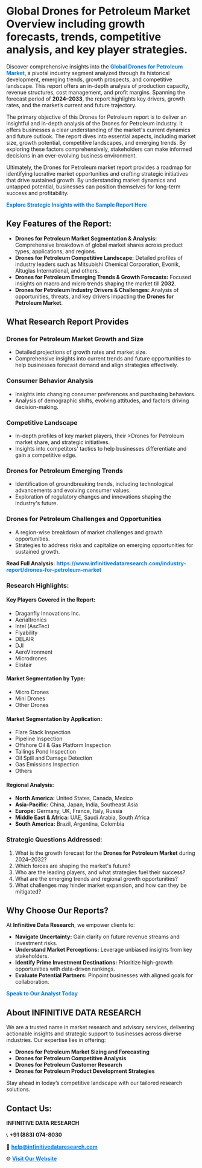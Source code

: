 <h1>Global Drones for Petroleum Market Overview including growth forecasts, trends, competitive analysis, and key player strategies.</h1>
<p>
Discover comprehensive insights into the 
<a href="https://www.infinitivedataresearch.com/industry-report/drones-for-petroleum-market" rel="dofollow" style="color: #007BFF; text-decoration: none;"><strong>Global Drones for Petroleum Market</strong></a>, a pivotal industry segment analyzed through its historical development, emerging trends, growth prospects, and competitive landscape. This report offers an in-depth analysis of production capacity, revenue structures, cost management, and profit margins. Spanning the forecast period of <strong>2024–2033</strong>, the report highlights key drivers, growth rates, and the market’s current and future trajectory.
</p>
<p>
The primary objective of this Drones for Petroleum report is to deliver an insightful and in-depth analysis of the Drones for Petroleum industry. It offers businesses a clear understanding of the market's current dynamics and future outlook. The report dives into essential aspects, including market size, growth potential, competitive landscapes, and emerging trends. By exploring these factors comprehensively, stakeholders can make informed decisions in an ever-evolving business environment.
</p>
<p>
Ultimately, the Drones for Petroleum market report provides a roadmap for identifying lucrative market opportunities and crafting strategic initiatives that drive sustained growth. By understanding market dynamics and untapped potential, businesses can position themselves for long-term success and profitability.
</p>
<p>
<a href="https://www.infinitivedataresearch.com/request-sample/reportId=106466" style="color: #007BFF; text-decoration: none;"><strong>Explore Strategic Insights with the Sample Report Here</strong></a>
</p>

<h2>Key Features of the Report:</h2>
<ul>
<li><strong>Drones for Petroleum Market Segmentation & Analysis:</strong> Comprehensive breakdown of global market shares across product types, applications, and regions.</li>
<li><strong>Drones for Petroleum Competitive Landscape:</strong> Detailed profiles of industry leaders such as Mitsubishi Chemical Corporation, Evonik, Altuglas International, and others.</li>
<li><strong>Drones for Petroleum Emerging Trends & Growth Forecasts:</strong> Focused insights on macro and micro trends shaping the market till <strong>2032</strong>.</li>
<li><strong>Drones for Petroleum Industry Drivers & Challenges:</strong> Analysis of opportunities, threats, and key drivers impacting the <strong>Drones for Petroleum Market</strong>.</li>
</ul>

<h2>What Research Report Provides</h2>
<h3>Drones for Petroleum Market Growth and Size</h3>
<ul>
<li>Detailed projections of growth rates and market size.</li>
<li>Comprehensive insights into current trends and future opportunities to help businesses forecast demand and align strategies effectively.</li>
</ul>

<h3>Consumer Behavior Analysis</h3>
<ul>
<li>Insights into changing consumer preferences and purchasing behaviors.</li>
<li>Analysis of demographic shifts, evolving attitudes, and factors driving decision-making.</li>
</ul>

<h3>Competitive Landscape</h3>
<ul>
<li>In-depth profiles of key market players, their >Drones for Petroleum market share, and strategic initiatives.</li>
<li>Insights into competitors' tactics to help businesses differentiate and gain a competitive edge.</li>
</ul>

<h3>Drones for Petroleum Emerging Trends</h3>
<ul>
<li>Identification of groundbreaking trends, including technological advancements and evolving consumer values.</li>
<li>Exploration of regulatory changes and innovations shaping the industry's future.</li>
</ul>

<h3>Drones for Petroleum Challenges and Opportunities</h3>
<ul>
<li>A region-wise breakdown of market challenges and growth opportunities.</li>
<li>Strategies to address risks and capitalize on emerging opportunities for sustained growth.</li>
</ul>
<p><strong>Read Full Analysis:</strong> <a href="https://www.infinitivedataresearch.com/industry-report/drones-for-petroleum-market" rel="dofollow" style="color: #007BFF; text-decoration: none;"><strong>https://www.infinitivedataresearch.com/industry-report/drones-for-petroleum-market</strong></a></p>
<h3>Research Highlights:</h3>
<h4>Key Players Covered in the Report:</h4>
<ul><li>Draganfly Innovations Inc.</li><li>Aerialtronics</li><li>Intel (AscTec)</li><li>Flyability</li><li>DELAIR</li><li>DJI</li><li>AeroVironment</li><li>Microdrones</li><li>Elistair</li></ul>
<h4>Market Segmentation by Type:</h4>
<ul><li>Micro Drones</li><li>Mini Drones</li><li>Other Drones</li></ul>
<h4>Market Segmentation by Application:</h4>
<ul><li>Flare Stack Inspection</li><li>Pipeline Inspection</li><li>Offshore Oil &amp; Gas Platform Inspection</li><li>Tailings Pond Inspection</li><li>Oil Spill and Damage Detection</li><li>Gas Emissions Inspection</li><li>Others</li></ul>

<h4>Regional Analysis:</h4>
<ul>
<li><strong>North America:</strong> United States, Canada, Mexico</li>
<li><strong>Asia-Pacific:</strong> China, Japan, India, Southeast Asia</li>
<li><strong>Europe:</strong> Germany, UK, France, Italy, Russia</li>
<li><strong>Middle East & Africa:</strong> UAE, Saudi Arabia, South Africa</li>
<li><strong>South America:</strong> Brazil, Argentina, Colombia</li>
</ul>

<h3>Strategic Questions Addressed:</h3>
<ol>
<li>What is the growth forecast for the <strong>Drones for Petroleum Market</strong> during 2024–2032?</li>
<li>Which forces are shaping the market's future?</li>
<li>Who are the leading players, and what strategies fuel their success?</li>
<li>What are the emerging trends and regional growth opportunities?</li>
<li>What challenges may hinder market expansion, and how can they be mitigated?</li>
</ol>

<h2>Why Choose Our Reports?</h2>
<p>At <strong>Infinitive Data Research</strong>, we empower clients to:</p>
<ul>
<li><strong>Navigate Uncertainty:</strong> Gain clarity on future revenue streams and investment risks.</li>
<li><strong>Understand Market Perceptions:</strong> Leverage unbiased insights from key stakeholders.</li>
<li><strong>Identify Prime Investment Destinations:</strong> Prioritize high-growth opportunities with data-driven rankings.</li>
<li><strong>Evaluate Potential Partners:</strong> Pinpoint businesses with aligned goals for collaboration.</li>
</ul>
<p><a href="https://www.infinitivedataresearch.com/industry-report/drones-for-petroleum-market" rel="dofollow" style="color: #007BFF; text-decoration: none;"><strong>Speak to Our Analyst Today</strong></a></p>

<h2>About INFINITIVE DATA RESEARCH</h2>
<p>We are a trusted name in market research and advisory services, delivering actionable insights and strategic support to businesses across diverse industries. Our expertise lies in offering:</p>
<ul>
<li><strong>Drones for Petroleum Market Sizing and Forecasting</strong></li>
<li><strong>Drones for Petroleum Competitive Analysis</strong></li>
<li><strong>Drones for Petroleum Customer Research</strong></li>
<li><strong>Drones for Petroleum Product Development Strategies</strong></li>
</ul>
<p>Stay ahead in today’s competitive landscape with our tailored research solutions.</p>

<h2>Contact Us:</h2>
<p><strong>INFINITIVE DATA RESEARCH</strong></p>
<p>📞 <strong>+91 (883) 074-8030</strong></p>
<p>📧 <strong><a href="mailto:help@infinitivedataresearch.com" style="color: #007BFF;">help@infinitivedataresearch.com</a></strong></p>
<p>🌐 <strong><a href="https://www.infinitivedataresearch.com" rel="dofollow" style="color: #007BFF;">Visit Our Website</a></strong></p>